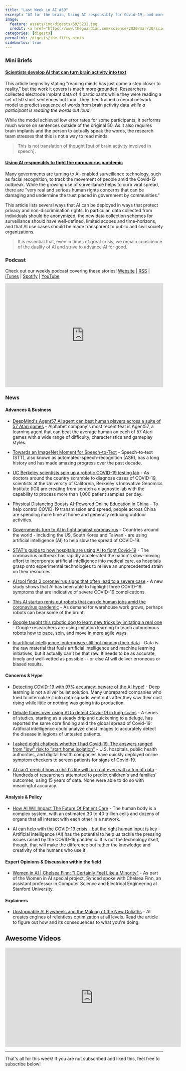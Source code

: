 ```yaml
---
title: "Last Week in AI #59"
excerpt: "AI for the brain, Using AI responsibly for Covid-19, and more!"
image: 
  feature: assets/img/digests/59/5231.jpg
  credit: <a href="https://www.theguardian.com/science/2020/mar/30/scientists-develop-ai-that-can-turn-brain-activity-into-text">  Jezper / Alamy via The Guardian</a>
categories: [digests]
permalink: /digests/the-fifty-ninth
sidebartoc: true
---
```


### Mini Briefs

#### [Scientists develop AI that can turn brain activity into text](https://www.theguardian.com/science/2020/mar/30/scientists-develop-ai-that-can-turn-brain-activity-into-text)

This article begins by stating "reading minds has just come a step closer to reality," but the work it covers is much more grounded. 
Researchers collected electrode implant data of 4 participants while they were reading a set of 50 short sentences out loud. 
They then trained a neural network model to predict sequence of words from brain activity data *while a participant is reading the words out loud*.

While the model achieved low error rates for some participants, it performs much worse on sentences outside of the original 50.
As it also requires brain implants and the person to actually speak the words, the research team stresses that this is not a way to read minds:

> This is not translation of thought [but of brain activity involved in speech].

#### [Using AI responsibly to fight the coronavirus pandemic](https://techcrunch.com/2020/04/02/using-ai-responsibly-to-fight-the-coronavirus-pandemic/) 

Many governments are turning to AI-enabled surveillance technology, such as facial recognition, to track the movement of people amid the Covid-19 outbreak.
While the growing use of surveillance helps to curb viral spread, there are "very real and serious human rights concerns that can be damaging and undermine the trust placed in government by communities."

This article lists several ways that AI can be deployed in ways that protect privacy and non-discrimination rights.
In particular, data collected from individuals should be anonymized, the new data collection schemes for surveillance should have well-defined, limited scopes and time-horizons, and that AI use cases should be made transparent to public and civil society organizations.

> It is essential that, even in times of great crisis, we remain conscience of the duality of AI and strive to advance AI for good.

### Podcast

Check out our weekly podcast covering these stories!
[Website](https://aitalk.podbean.com) \|
[RSS](https://feed.podbean.com/aitalk/feed.xml) \| 
[iTunes](https://podcasts.apple.com/us/podcast/lets-talk-ai/id1502782720) \|
[Spotify](https://open.spotify.com/show/17HiNdxcoKJLLNibIAyUch) \| 
[YouTube](https://www.youtube.com/channel/UCKARTq-t5SPMzwtft8FWwnA)
<iframe title="Let's Talk AI" id="multi_iframe" class="podcast_embed"
 src="https://www.podbean.com/media/player/multi?playlist=http%3A%2F%2Fplaylist.podbean.com%2F7703921%2Fplaylist_multi.xml&vjs=1&kdsowie31j4k1jlf913=4975ccdd28d39e38bf5a1ccaf0c6ca4337fa996b&size=430&skin=9&episode_list_bg=%23ffffff&bg_left=%23000000&bg_mid=%230c5056&bg_right=%232a1844&podcast_title_color=%23c4c4c4&episode_title_color=%23ffffff&auto=0&share=1&fonts=Helvetica&download=0&rtl=0&show_playlist_recent_number=10&pbad=1" 
 scrolling="yes" allowfullscreen="" width="100%" height="330" frameborder="0"></iframe>

### News
#### Advances & Business

* [DeepMind's Agent57 AI agent can best human players across a suite of 57 Atari games](https://techcrunch.com/2020/04/01/deepminds-agent57-ai-agent-can-best-human-players-across-a-suite-of-57-atari-games/) - Alphabet company's most recent feat is Agent57, a learning agent that can beat the average human on each of 57 Atari games with a wide range of difficulty, characteristics and gameplay styles.

* [Towards an ImageNet Moment for Speech-to-Text](https://thegradient.pub/towards-an-imagenet-moment-for-speech-to-text/) - Speech-to-text (STT), also known as automated-speech-recognition (ASR), has a long history and has made amazing progress over the past decade.

* [UC Berkeley scientists spin up a robotic COVID-19 testing lab](https://news.berkeley.edu/2020/03/30/uc-berkeley-scientists-spin-up-a-robotic-covid-19-testing-lab/) - As doctors around the country scramble to diagnose cases of COVID-19, scientists at the University of California, Berkeley's Innovative Genomics Institute (IGI) are creating from scratch a diagnostic lab with the capability to process more than 1,000 patient samples per day.

* [Physical Distancing Boosts AI-Powered Online Education in China](https://syncedreview.com/2020/03/28/physical-distancing-boosts-ai-powered-online-education-in-china/) - To help control COVID-19 transmission and spread, people across China are spending more time at home and generally reducing outdoor activities.

* [Governments turn to AI in fight against coronavirus](https://www.globalgovernmentforum.com/governments-turn-to-ai-in-fight-against-coronavirus/) - Countries around the world - including the US, South Korea and Taiwan - are using artificial intelligence (AI) to help slow the spread of COVID-19.

* [STAT's guide to how hospitals are using AI to fight Covid-19](https://www.statnews.com/2020/03/31/hospitals-artificial-intelligence-coronavirus/) - The coronavirus outbreak has rapidly accelerated the nation's slow-moving effort to incorporate artificial intelligence into medical care, as hospitals grasp onto experimental technologies to relieve an unprecedented strain on their resources.

* [AI tool finds 3 coronavirus signs that often lead to a severe case](https://nypost.com/2020/04/01/ai-tool-finds-3-coronavirus-signs-that-often-lead-to-a-severe-case/) - A new study shows that AI has been able to highlight three COVID-19 symptoms that are indicative of severe COVID-19 complications.

* [This AI startup rents out robots that can do human jobs amid the coronavirus pandemic](https://mashable.com/video/vicarious-rent-robot-warehouse-coronavirus/) - As demand for warehouse work grows, perhaps robots can bear some of the brunt.

* [Google taught this robotic dog to learn new tricks by imitating a real one](https://www.technologyreview.com/f/615440/google-ai-robotic-dog-learns-with-imitation-reinforcement-learning/) - Google researchers are using imitation learning to teach autonomous robots how to pace, spin, and move in more agile ways.

* [In artificial intelligence, enterprises still not minding their data](https://www.zdnet.com/article/in-artificial-intelligence-enterprises-still-not-minding-their-data/) - Data is the raw material that fuels artificial intelligence and machine learning initiatives, but it actually can't be that raw. It needs to be as accurate, timely and well-vetted as possible -- or else AI will deliver erroneous or biased results.

#### Concerns & Hype

* [Detecting COVID-19 with 97% accuracy: beware of the AI hype!](https://medium.com/@antoine.champion/detecting-covid-19-with-97-accuracy-beware-of-the-ai-hype-9074248af3e1) - Deep learning is not a silver bullet solution. Many unprepared companies who tried to internalize it into data squads went nuts after they saw their cost rising while little or nothing was going into production.

* [Debate flares over using AI to detect Covid-19 in lung scans](https://www.statnews.com/2020/03/30/debate-over-artificial-intelligence-to-detect-covid-19-in-lung-scans/) - A series of studies, starting as a steady drip and quickening to a deluge, has reported the same core finding amid the global spread of Covid-19: Artificial intelligence could analyze chest images to accurately detect the disease in legions of untested patients.

* [I asked eight chatbots whether I had Covid-19. The answers ranged from "low" risk to "start home isolation"](https://www.statnews.com/2020/03/23/coronavirus-i-asked-eight-chatbots-whether-i-had-covid-19/) - U.S. hospitals, public health authorities, and digital health companies have quickly deployed online symptom checkers to screen patients for signs of Covid-19.

* [AI can't predict how a child's life will turn out even with a ton of data](https://www.technologyreview.com/s/615434/ai-machine-learning-social-outcome-prediction-study/) - Hundreds of researchers attempted to predict children's and families' outcomes, using 15 years of data. None were able to do so with meaningful accuracy.

#### Analysis & Policy

* [How AI Will Impact The Future Of Patient Care](https://www.forbes.com/sites/forbestechcouncil/2020/04/02/how-ai-will-impact-the-future-of-patient-care/) - The human body is a complex system, with an estimated 30 to 40 trillion cells and dozens of organs that all interact with each other in a network.

* [AI can help with the COVID-19 crisis - but the right human input is key](https://www.weforum.org/agenda/2020/03/covid-19-crisis-artificial-intelligence-creativity/) - Artificial intelligence (AI) has the potential to help us tackle the pressing issues raised by the COVID-19 pandemic. It is not the technology itself, though, that will make the difference but rather the knowledge and creativity of the humans who use it.

#### Expert Opinions & Discussion within the field

* [Women in AI \| Chelsea Finn: "I Certainly Feel Like a Minority"](https://medium.com/syncedreview/women-in-ai-chelsea-finn-i-certainly-feel-like-a-minority-68b9311da41c) - As part of the Women in AI special project, Synced spoke with Chelsea Finn, an assistant professor in Computer Science and Electrical Engineering at Stanford University.

#### Explainers

* [Unstoppable AI Flywheels and the Making of the New Goliaths](http://deliprao.com/archives/354) - AI creates engines of relentless optimization at all levels. Read the article to figure out how and its consequences to what you're doing.

## Awesome Videos

<iframe width="560" height="315" src="https://www.youtube.com/embed/ED3FlHYodj0" frameborder="0" allow="accelerometer; autoplay; encrypted-media; gyroscope; picture-in-picture" allowfullscreen></iframe>

<hr>

That's all for this week! If you are not subscribed and liked this, feel free to subscribe below!
